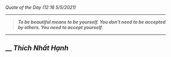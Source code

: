 _Quote of the Day (12:16 5/5/2021)_
___
>**_To be beautiful means to be yourself. You don't need to be accepted by others. You need to accept yourself._**
___
## __ **_Thích Nhất Hạnh_**